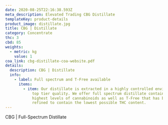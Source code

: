 ```yaml
---
date: 2020-08-25T22:16:38.593Z
meta_description: Elevated Trading CBG Distillate
templateKey: product-details
product_image: distillate.jpg
title: CBG | Distillate
category: Concentrate
thc: 3
cbd: 85
weights:
  - metric: kg
    value: 1
coa_link: cbg-distillate-coa-website.pdf
details:
  description: CBG | Distillate
  info:
    - label: Full spectrum and T-Free available
      items:
        - item: Our distillate is extracted in a highly controlled environment to ensure
            top tier quality. We offer full spectrum distillate containing the
            highest levels of cannabinoids as well as T-Free that has been
            refined to contain the lowest possible THC content.
---
```


CBG | Full-Spectrum Distillate
